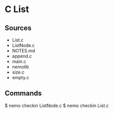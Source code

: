 C List
======

Sources
-------
- List.c
- ListNode.c
- NOTES.md
- append.c
- main.c
- nemolib
- size.c
- empty.c

Commands
--------
  $ nemo checkin ListNode.c
  $ nemo checkin List.c

